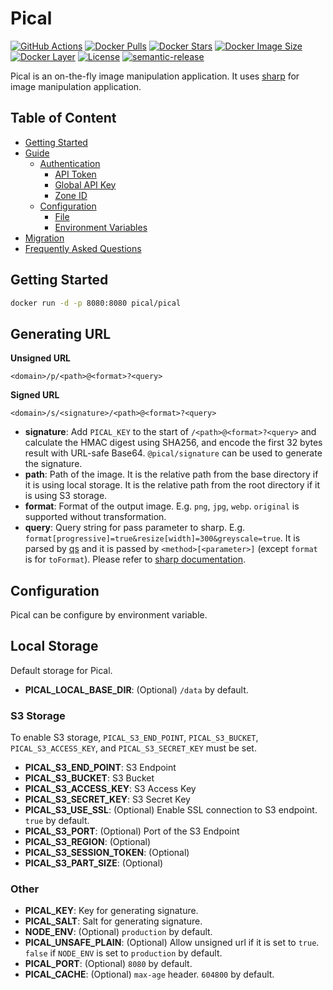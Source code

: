 # Pical

[![GitHub Actions][actions-badge]][actions]
[![Docker Pulls][docker-pull]][docker]
[![Docker Stars][docker-star]][docker]
[![Docker Image Size][docker-size]][docker-tag]
[![Docker Layer][docker-layer]][docker-tag]
[![License][license-badge]][license]
[![semantic-release][semantic-release-badge]][semantic-release]

Pical is an on-the-fly image manipulation application. It uses [sharp](https://github.com/lovell/sharp) for image manipulation application.

## Table of Content

- [Getting Started](#getting-started)
- [Guide](#guide)
  - [Authentication](#authentication)
    - [API Token](#api-token)
    - [Global API Key](#global-api-key)
    - [Zone ID](#zone-id)
  - [Configuration](#configuration)
    - [File](#file)
    - [Environment Variables](#environment-variables)
- [Migration](#migration)
- [Frequently Asked Questions](#frequently-asked-questions)

## Getting Started

```bash
docker run -d -p 8080:8080 pical/pical
```

## Generating URL

**Unsigned URL**

```
<domain>/p/<path>@<format>?<query>
```

**Signed URL**

```
<domain>/s/<signature>/<path>@<format>?<query>
```

- **signature**: Add `PICAL_KEY` to the start of `/<path>@<format>?<query>` and calculate the HMAC digest using SHA256, and encode the first 32 bytes result with URL-safe Base64. `@pical/signature` can be used to generate the signature.
- **path**: Path of the image. It is the relative path from the base directory if it is using local storage. It is the relative path from the root directory if it is using S3 storage.
- **format**: Format of the output image. E.g. `png`, `jpg`, `webp`. `original` is supported without transformation.
- **query**: Query string for pass parameter to sharp. E.g. `format[progressive]=true&resize[width]=300&greyscale=true`. It is parsed by [qs](https://github.com/ljharb/qs) and it is passed by `<method>[<parameter>]` (except `format` is for `toFormat`). Please refer to [sharp documentation](https://sharp.pixelplumbing.com/).

## Configuration

Pical can be configure by environment variable.

## Local Storage

Default storage for Pical.

- **PICAL_LOCAL_BASE_DIR**: (Optional) `/data` by default.

### S3 Storage

To enable S3 storage, `PICAL_S3_END_POINT`, `PICAL_S3_BUCKET`, `PICAL_S3_ACCESS_KEY`, and `PICAL_S3_SECRET_KEY` must be set.

- **PICAL_S3_END_POINT**: S3 Endpoint
- **PICAL_S3_BUCKET**: S3 Bucket
- **PICAL_S3_ACCESS_KEY**: S3 Access Key
- **PICAL_S3_SECRET_KEY**: S3 Secret Key
- **PICAL_S3_USE_SSL**: (Optional) Enable SSL connection to S3 endpoint. `true` by default.
- **PICAL_S3_PORT**: (Optional) Port of the S3 Endpoint
- **PICAL_S3_REGION**: (Optional)
- **PICAL_S3_SESSION_TOKEN**: (Optional)
- **PICAL_S3_PART_SIZE**: (Optional)

### Other

- **PICAL_KEY**: Key for generating signature.
- **PICAL_SALT**: Salt for generating signature.
- **NODE_ENV**: (Optional) `production` by default.
- **PICAL_UNSAFE_PLAIN**: (Optional) Allow unsigned url if it is set to `true`. `false` if `NODE_ENV` is set to `production` by default.
- **PICAL_PORT**: (Optional) `8080` by default.
- **PICAL_CACHE**: (Optional) `max-age` header. `604800` by default.

[actions-badge]: https://github.com/picaljs/pical/workflows/Main/badge.svg
[actions]: https://github.com/picaljs/pical/actions
[docker]: https://hub.docker.com/r/pical/pical/
[docker-tag]: https://hub.docker.com/r/pical/pical/tags/
[docker-pull]: https://img.shields.io/docker/pulls/pical/pical.svg
[docker-star]: https://img.shields.io/docker/stars/pical/pical.svg
[docker-size]: https://img.shields.io/microbadger/image-size/pical/pical.svg
[docker-layer]: https://img.shields.io/microbadger/layers/pical/pical.svg
[license]: https://github.com/picaljs/pical/blob/master/LICENSE
[license-badge]: https://img.shields.io/github/license/picaljs/pical.svg
[semantic-release-badge]: https://img.shields.io/badge/%20%20%F0%9F%93%A6%F0%9F%9A%80-semantic--release-e10079.svg
[semantic-release]: https://github.com/semantic-release/semantic-release
